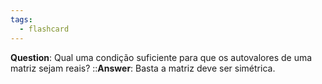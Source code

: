 ```yaml
---
tags:
  - flashcard
---
```

**Question**:  Qual uma condição suficiente para que os autovalores de uma matriz sejam reais?   ::**Answer**: Basta a matriz deve ser simétrica.
<!--SR:!2024-05-23,1,230-->